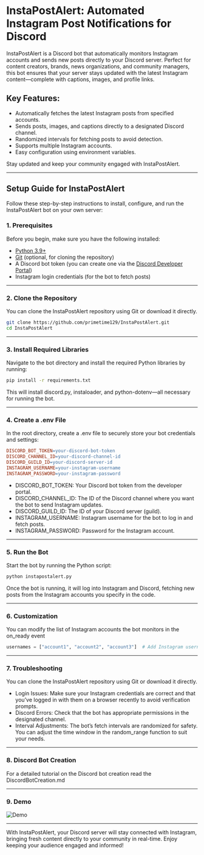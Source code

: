# InstaPostAlert: Automated Instagram Post Notifications for Discord

InstaPostAlert is a Discord bot that automatically monitors Instagram accounts and sends new posts directly to your Discord server. Perfect for content creators, brands, news organizations, and community managers, this bot ensures that your server stays updated with the latest Instagram content—complete with captions, images, and profile links.

## Key Features:
- Automatically fetches the latest Instagram posts from specified accounts.
- Sends posts, images, and captions directly to a designated Discord channel.
- Randomized intervals for fetching posts to avoid detection.
- Supports multiple Instagram accounts.
- Easy configuration using environment variables.

Stay updated and keep your community engaged with InstaPostAlert.

---

## Setup Guide for InstaPostAlert

Follow these step-by-step instructions to install, configure, and run the InstaPostAlert bot on your own server:

### 1. Prerequisites

Before you begin, make sure you have the following installed:
- [Python 3.9+](https://www.python.org/downloads/)
- [Git](https://git-scm.com/downloads) (optional, for cloning the repository)
- A Discord bot token (you can create one via the [Discord Developer Portal](https://discord.com/developers/applications))
- Instagram login credentials (for the bot to fetch posts)

---

### 2. Clone the Repository

You can clone the InstaPostAlert repository using Git or download it directly.

```bash
git clone https://github.com/primetime129/InstaPostAlert.git
cd InstaPostAlert
```

---

### 3. Install Required Libraries

Navigate to the bot directory and install the required Python libraries by running:

```bash
pip install -r requirements.txt
```
This will install discord.py, instaloader, and python-dotenv—all necessary for running the bot.

---

### 4. Create a .env File

In the root directory, create a .env file to securely store your bot credentials and settings:

```makefile
DISCORD_BOT_TOKEN=your-discord-bot-token
DISCORD_CHANNEL_ID=your-discord-channel-id
DISCORD_GUILD_ID=your-discord-server-id
INSTAGRAM_USERNAME=your-instagram-username
INSTAGRAM_PASSWORD=your-instagram-password
```
- DISCORD_BOT_TOKEN: Your Discord bot token from the developer portal.<br>
- DISCORD_CHANNEL_ID: The ID of the Discord channel where you want the bot to send Instagram updates.<br>
- DISCORD_GUILD_ID: The ID of your Discord server (guild).<br>
- INSTAGRAM_USERNAME: Instagram username for the bot to log in and fetch posts.<br>
- INSTAGRAM_PASSWORD: Password for the Instagram account.

---

### 5. Run the Bot

Start the bot by running the Python script:

```bash
python instapostalert.py
```
Once the bot is running, it will log into Instagram and Discord, fetching new posts from the Instagram accounts you specify in the code.

---

### 6. Customization

You can modify the list of Instagram accounts the bot monitors in the on_ready event

```python
usernames = ["account1", "account2", "account3"]  # Add Instagram usernames here
```
---

### 7. Troubleshooting

You can clone the InstaPostAlert repository using Git or download it directly.<br>

- Login Issues: Make sure your Instagram credentials are correct and that you’ve logged in with them on a browser recently to avoid verification prompts.<br>
- Discord Errors: Check that the bot has appropriate permissions in the designated channel.<br>
- Interval Adjustments: The bot’s fetch intervals are randomized for safety. You can adjust the time window in the random_range function to suit your needs.

---

### 8. Discord Bot Creation

For a detailed tutorial on the Discord bot creation read the DiscordBotCreation.md

---

### 9. Demo

![Demo](https://github.com/user-attachments/assets/f70446f1-b84f-4bbf-8b3d-0412a99b1958)

---

With InstaPostAlert, your Discord server will stay connected with Instagram, bringing fresh content directly to your community in real-time. Enjoy keeping your audience engaged and informed!
